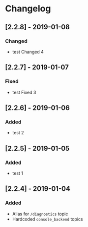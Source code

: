 # Changelog

## [2.2.8] - 2019-01-08
### Changed 
- test Changed 4

## [2.2.7] - 2019-01-07
### Fixed
- test Fixed 3

## [2.2.6] - 2019-01-06
### Added
- test 2

## [2.2.5] - 2019-01-05
### Added
- test 1

## [2.2.4] - 2019-01-04

### Added

- Alias for `/diagnostics` topic
- Hardcoded `console_backend` topics
